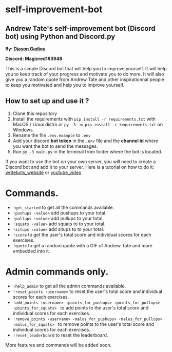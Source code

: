 # self-improvement-bot
## Andrew Tate's self-improvement bot (Discord bot) using Python and Discord.py
**By: [Djason Gadiou](https://github.com/Magicred-1/)**

**Discord: Magicred1#3948**

This is a simple Discord bot that will help you to improve yourself. 
It will help you to keep track of your progress and motivate you to do more. 
It will also give you a random quote from Andrew Tate and other inspirationnal people to keep you motivated and help you to improve yourself.

## How to set up and use it ?

1. Clone this repository
2. Install the requirements with `pip install -r requirements.txt` with MacOS / Linux distro or `py -3 -m pip install -r requirements.txt` on Windows.
3. Rename the file `.env.example` to `.env`
4. Add your discord **bot token** in the `.env` file and the **channel id** where you want the bot to send the messages.
5. Run `py -3 main.py` in the terminal from folder where the bot is located.

If you want to use the bot on your own server, you will need to create a Discord bot and add it to your server.
Here is a tutorial on how to do it: [writebots_website](https://www.writebots.com/discord-bot-token/) or [youtube_video](https://www.youtube.com/watch?v=SPTfmiYiuok)

# Commands.
- `!get_started` to get all the commands available.
- `!pushups ‹value>` add pushups to your total.
- `!pullups ‹value>` add pullups to your total.
- `!squats ‹value>` add squats to to your total.
- `!situps ‹value>` add situps to to your total.
- `!score` to get the user's total score and individual scores for each exercises.
- `!quote` to get a random quote with a GIF of Andrew Tate and more embedded into it.

# Admin commands only.
- `!help_admin` to get all the admin commands available.
- `!reset_points ‹username>` to reset the user's total score and individual scores for each exercises.
- `!add_points ‹username> ‹points_for_pushups> ‹points_for_pullups> ‹points_for_squats> ` to add points to the user's total score and individual scores for each exercises.
- `!remove_points ‹username> ‹malus_for_pushups> ‹malus_for_pullups> ‹malus_for_squats> ` to remove points to the user's total score and individual scores for each exercises.
- `!reset_leaderboard` to reset the leaderboard.

More features and commands will be added soon.